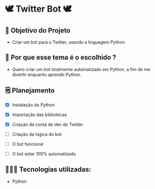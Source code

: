 # 🕊 Twitter Bot 🕊

## 💭 Objetivo do Projeto
 
 * Criar um bot para o Twitter, usando a linguagem Python.

## 🧐 Por que esse tema é o escolhido ? 
 
 * Quero criar um bot totalmente automatizado em Python, a fim de me divertir enquanto aprendo Python.
 
## 🗒️ Planejamento

- [x] Instalação do Python
- [x] Importação das bibliotecas
- [x] Criação da conta de dev do Twitter
- [ ] Criação da lógica do bot
- [ ] O bot funcionar
- [ ] O bot estar 100% automatizado


## 👨🏻‍💻 Tecnologias utilizadas: 

* Python
